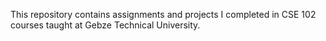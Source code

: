 This repository contains assignments and projects I completed in CSE 102  courses taught at Gebze Technical University.

